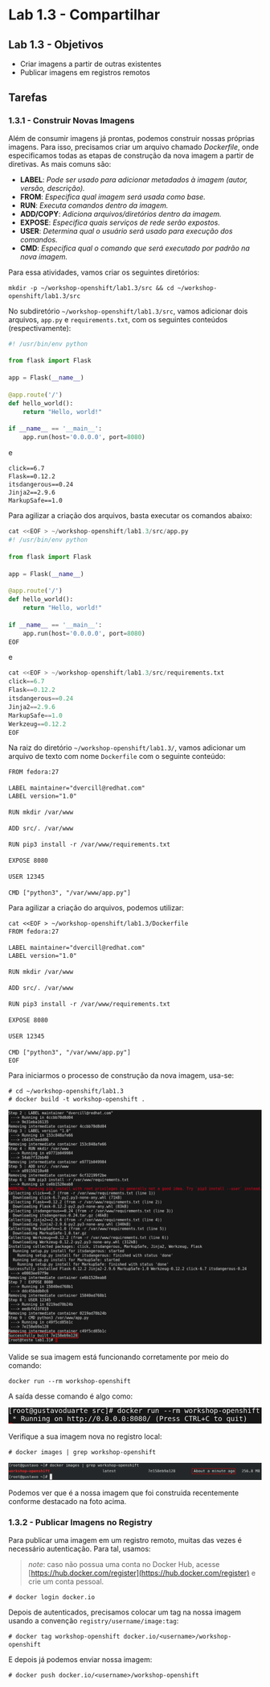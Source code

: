 # Lab 1.3 - Compartilhar

## Lab 1.3 - Objetivos

* Criar imagens a partir de outras existentes
* Publicar imagens em registros remotos

## Tarefas

### 1.3.1 - Construir Novas Imagens

Além de consumir imagens já prontas, podemos construir nossas próprias imagens. Para isso, precisamos criar um arquivo chamado _Dockerfile_, onde especificamos todas as etapas de construção da nova imagem a partir de diretivas. As mais comuns são:

* **LABEL**: _Pode ser usado para adicionar metadados à imagem \(autor, versão, descrição\)._
* **FROM**: _Especifica qual imagem será usada como base._
* **RUN**: _Executa comandos dentro da imagem._
* **ADD/COPY**: _Adiciona arquivos/diretórios dentro da imagem._
* **EXPOSE**: _Especifica quais serviços de rede serão expostos._
* **USER**: _Determina qual o usuário será usado para execução dos comandos._
* **CMD**: _Especifica qual o comando que será executado por padrão na nova imagem._

Para essa atividades, vamos criar os seguintes diretórios:

```text
mkdir -p ~/workshop-openshift/lab1.3/src && cd ~/workshop-openshift/lab1.3/src
```

No subdiretório `~/workshop-openshift/lab1.3/src`, vamos adicionar dois arquivos, `app.py` e `requirements.txt`, com os seguintes conteúdos \(respectivamente\):

```python
#! /usr/bin/env python

from flask import Flask

app = Flask(__name__)

@app.route('/')
def hello_world():
    return "Hello, world!"

if __name__ == '__main__':
    app.run(host='0.0.0.0', port=8080)
```

e

```text
click==6.7
Flask==0.12.2
itsdangerous==0.24
Jinja2==2.9.6
MarkupSafe==1.0
```

Para agilizar a criação dos arquivos, basta executar os comandos abaixo:

```python
cat <<EOF > ~/workshop-openshift/lab1.3/src/app.py
#! /usr/bin/env python

from flask import Flask

app = Flask(__name__)

@app.route('/')
def hello_world():
    return "Hello, world!"

if __name__ == '__main__':
    app.run(host='0.0.0.0', port=8080)
EOF
```

e

```python
cat <<EOF > ~/workshop-openshift/lab1.3/src/requirements.txt
click==6.7
Flask==0.12.2
itsdangerous==0.24
Jinja2==2.9.6
MarkupSafe==1.0
Werkzeug==0.12.2
EOF
```

Na raiz do diretório `~/workshop-openshift/lab1.3/`, vamos adicionar um arquivo de texto com nome `Dockerfile` com o seguinte conteúdo:

```text
FROM fedora:27

LABEL maintainer="dvercill@redhat.com"
LABEL version="1.0"

RUN mkdir /var/www

ADD src/. /var/www

RUN pip3 install -r /var/www/requirements.txt

EXPOSE 8080

USER 12345

CMD ["python3", "/var/www/app.py"]
```

Para agilizar a criação do arquivos, podemos utilizar:

```text
cat <<EOF > ~/workshop-openshift/lab1.3/Dockerfile
FROM fedora:27

LABEL maintainer="dvercill@redhat.com"
LABEL version="1.0"

RUN mkdir /var/www

ADD src/. /var/www

RUN pip3 install -r /var/www/requirements.txt

EXPOSE 8080

USER 12345

CMD ["python3", "/var/www/app.py"]
EOF
```

Para iniciarmos o processo de construção da nova imagem, usa-se:

```text
# cd ~/workshop-openshift/lab1.3
# docker build -t workshop-openshift .
```

![](../extras/selection_222.png)

Valide se sua imagem está funcionando corretamente por meio do comando:

```text
docker run --rm workshop-openshift
```

A saída desse comando é algo como:

![](../extras/selection_297.png)

Verifique a sua imagem nova no registro local:

```text
# docker images | grep workshop-openshift
```

![](../extras/selection_223.png)

Podemos ver que é a nossa imagem que foi construida recentemente conforme destacado na foto acima.

### 1.3.2 - Publicar Imagens no Registry

Para publicar uma imagem em um registro remoto, muitas das vezes é necessário autenticação. Para tal, usamos:

> _note_: caso não possua uma conta no Docker Hub, acesse [https://hub.docker.com/register](https://hub.docker.com/register) e crie um conta pessoal.

```text
# docker login docker.io
```

Depois de autenticados, precisamos colocar um tag na nossa imagem usando a convenção `registry/username/image:tag`:

```text
# docker tag workshop-openshift docker.io/<username>/workshop-openshift
```

E depois já podemos enviar nossa imagem:

```text
# docker push docker.io/<username>/workshop-openshift
```

